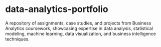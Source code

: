 # data-analytics-portfolio
A repository of assignments, case studies, and projects from Business Analytics coursework, showcasing expertise in data analysis, statistical modeling, machine learning, data visualization, and business intelligence techniques.
